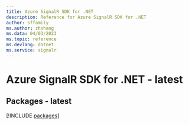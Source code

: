 ```yaml
---
title: Azure SignalR SDK for .NET
description: Reference for Azure SignalR SDK for .NET
author: sffamily
ms.author: zhshang
ms.data: 04/03/2023
ms.topic: reference
ms.devlang: dotnet
ms.service: signalr
---
```

# Azure SignalR SDK for .NET - latest
## Packages - latest
[!INCLUDE [packages](signalr-index.md)]
